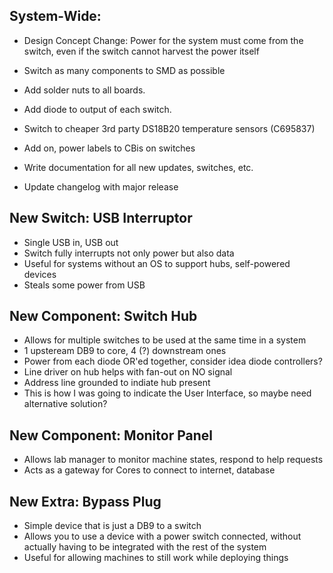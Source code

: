 ## System-Wide:

* Design Concept Change: Power for the system must come from the switch, even if the switch cannot harvest the power itself
* Switch as many components to SMD as possible
* Add solder nuts to all boards.
* Add diode to output of each switch.
* Switch to cheaper 3rd party DS18B20 temperature sensors (C695837)
* Add on, power labels to CBis on switches

* Write documentation for all new updates, switches, etc. 
* Update changelog with major release

## New Switch: USB Interruptor
* Single USB in, USB out
* Switch fully interrupts not only power but also data
* Useful for systems without an OS to support hubs, self-powered devices
* Steals some power from USB

## New Component: Switch Hub
* Allows for multiple switches to be used at the same time in a system
* 1 upsteream DB9 to core, 4 (?) downstream ones
* Power from each diode OR'ed together, consider idea diode controllers?
* Line driver on hub helps with fan-out on NO signal
* Address line grounded to indiate hub present
 * This is how I was going to indicate the User Interface, so maybe need alternative solution? 

## New Component: Monitor Panel
* Allows lab manager to monitor machine states, respond to help requests
* Acts as a gateway for Cores to connect to internet, database

## New Extra: Bypass Plug
* Simple device that is just a DB9 to a switch
* Allows you to use a device with a power switch connected, without actually having to be integrated with the rest of the system
* Useful for allowing machines to still work while deploying things
